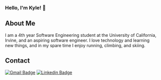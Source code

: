 ### Hello, I'm Kyle! 👋

## About Me
I am a 4th year Software Engineering student at the University of California, Irvine, and an aspiring software engineer. I love technology and learning new things, and in my spare time I enjoy running, climbing, and skiing.

## Contact 
[![Gmail Badge](https://img.shields.io/badge/Gmail-D14836?style=for-the-badge&logo=gmail&logoColor=white)](mailto:kyleklam2009@gmail.com) 
[![Linkedin Badge](https://img.shields.io/badge/LinkedIn-0077B5?style=for-the-badge&logo=linkedin&logoColor=white)](https://linkedin.com/in/kyleklam50)
